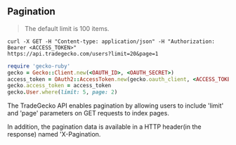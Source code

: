 ## Pagination

> The default limit is 100 items.

```shell
curl -X GET -H "Content-type: application/json" -H "Authorization: Bearer <ACCESS_TOKEN>"
https://api.tradegecko.com/users?limit=20&page=1
```

```ruby
require 'gecko-ruby'
gecko = Gecko::Client.new(<OAUTH_ID>, <OAUTH_SECRET>)
access_token = OAuth2::AccessToken.new(gecko.oauth_client, <ACCESS_TOKEN>)
gecko.access_token = access_token
gecko.User.where(limit: 5, page: 2)
```

The TradeGecko API enables pagination by allowing users to include 'limit'
and 'page' parameters on GET requests to index pages.

In addition, the pagination data is available in a HTTP header(in the response) named 'X-Pagination.

